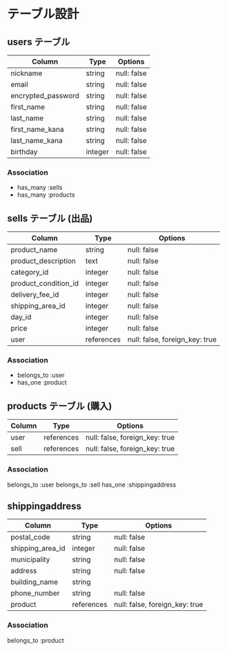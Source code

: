 # テーブル設計

## users テーブル

| Column                | Type   | Options     |
| --------              | ------ | ----------- |
| nickname              | string | null: false |
| email                 | string | null: false |
| encrypted_password    | string | null: false |
| first_name            | string | null: false |
| last_name             | string | null: false |
| first_name_kana       | string | null: false |
| last_name_kana        | string | null: false |
| birthday              | integer| null: false |

### Association
- has_many :sells
- has_many :products

## sells テーブル (出品)

| Column                | Type   | Options     |
| --------              | ------ | ----------- |
| product_name          | string | null: false |
| product_description   | text   | null: false |
| category_id           | integer| null: false |
| product_condition_id  | integer| null: false |
| delivery_fee_id       | integer| null: false |
| shipping_area_id      | integer| null: false |
| day_id                | integer| null: false |
| price                 | integer| null: false |
| user                  | references| null: false, foreign_key: true |

### Association
- belongs_to :user
- has_one :product

## products テーブル (購入)

| Column                | Type      | Options     |
| --------              | ------    | ----------- |
| user                  | references| null: false, foreign_key: true |
| sell                  | references| null: false, foreign_key: true |

### Association
belongs_to :user
belongs_to :sell
has_one :shippingaddress

## shippingaddress

| Column                | Type   | Options     |
| --------              | ------ | ----------- |
| postal_code           | string    | null: false |
| shipping_area_id      | integer   | null: false |
| municipality          | string    | null: false |
| address               | string    | null: false |
| building_name         | string    |
| phone_number          | string    | null: false |
| product               | references|null: false, foreign_key: true|

### Association
belongs_to :product